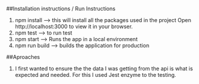 ##Installation instructions / Run Instructions
1. npm install --> this will install all the packages used in the project
   Open http://localhost:3000 to view it in your browser.
2. npm test --> to run test
3. npm start --> Runs the app in a local environment 
4. npm run build --> builds the application for production 


##Aproaches
1. I first wanted to ensure the the data I was getting from the api is what is expected and needed. For this I used Jest enzyme to the testing.